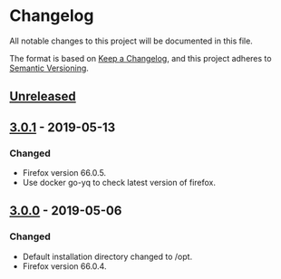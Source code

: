 # Changelog
All notable changes to this project will be documented in this file.

The format is based on [Keep a Changelog](https://keepachangelog.com/en/1.0.0/),
and this project adheres to [Semantic Versioning](https://semver.org/spec/v2.0.0.html).

## [Unreleased]

## [3.0.1] - 2019-05-13
### Changed
- Firefox version 66.0.5.
- Use docker go-yq to check latest version of firefox.

## [3.0.0] - 2019-05-06
### Changed
- Default installation directory changed to /opt.
- Firefox version 66.0.4.

[Unreleased]: https://github.com/030/ansible-firefox/compare/3.0.1...HEAD
[3.0.1]: https://github.com/030/ansible-firefox/releases/tag/3.0.1
[3.0.0]: https://github.com/030/ansible-firefox/releases/tag/3.0.0
